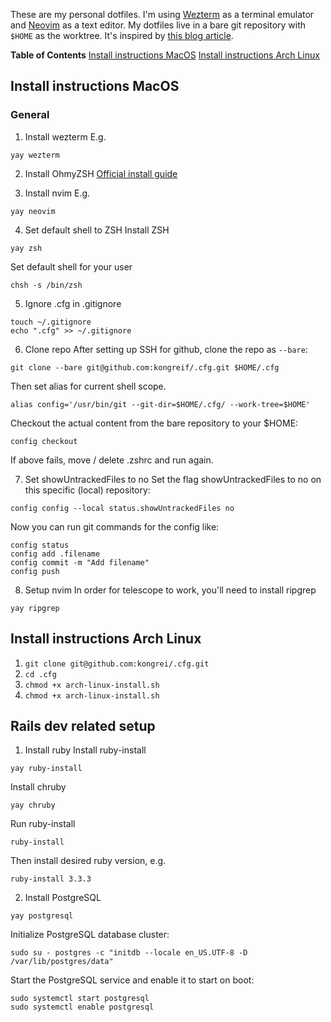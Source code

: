 These are my personal dotfiles.
I'm using [Wezterm](https://wezfurlong.org/wezterm/index.html) as a terminal emulator and [Neovim](https://neovim.io/) as a text editor.
My dotfiles live in a bare git repository with `$HOME` as the worktree. It's inspired by [this blog article](https://www.atlassian.com/git/tutorials/dotfiles).

**Table of Contents**
[Install instructions MacOS](#install-instructions-macos)
[Install instructions Arch Linux](#install-instructions-arch-linux)
[]()
[]()

## Install instructions MacOS
### General
1. Install wezterm
E.g.
```
yay wezterm
```
2. Install OhmyZSH
[Official install guide](https://ohmyz.sh/#install)

3. Install nvim
E.g.
```
yay neovim
```

4. Set default shell to ZSH
Install ZSH
```
yay zsh
```
Set default shell for your user
```
chsh -s /bin/zsh
```


5. Ignore .cfg in .gitignore
```
touch ~/.gitignore
echo ".cfg" >> ~/.gitignore
```

6. Clone repo
After setting up SSH for github, clone the repo as `--bare`:
```
git clone --bare git@github.com:kongreif/.cfg.git $HOME/.cfg
```
Then set alias for current shell scope.
```
alias config='/usr/bin/git --git-dir=$HOME/.cfg/ --work-tree=$HOME'
```
Checkout the actual content from the bare repository to your $HOME:
```
config checkout
```
If above fails, move / delete .zshrc and run again.


7. Set showUntrackedFiles to no
Set the flag showUntrackedFiles to no on this specific (local) repository:
```
config config --local status.showUntrackedFiles no
```
Now you can run git commands for the config like:
```
config status
config add .filename
config commit -m "Add filename"
config push
```
8. Setup nvim
In order for telescope to work, you'll need to install ripgrep

```
yay ripgrep
```

## Install instructions Arch Linux

1. `git clone git@github.com:kongrei/.cfg.git`
1. `cd .cfg`
1. `chmod +x arch-linux-install.sh`
1. `chmod +x arch-linux-install.sh`

## Rails dev related setup
1. Install ruby
Install ruby-install
```
yay ruby-install
```

Install chruby
```
yay chruby
```
Run ruby-install
```
ruby-install
```
Then install desired ruby version, e.g.
```
ruby-install 3.3.3
```

2. Install PostgreSQL
```
yay postgresql
```
Initialize PostgreSQL database cluster:
```
sudo su - postgres -c "initdb --locale en_US.UTF-8 -D /var/lib/postgres/data"
```
Start the PostgreSQL service and enable it to start on boot:
```
sudo systemctl start postgresql
sudo systemctl enable postgresql
```
